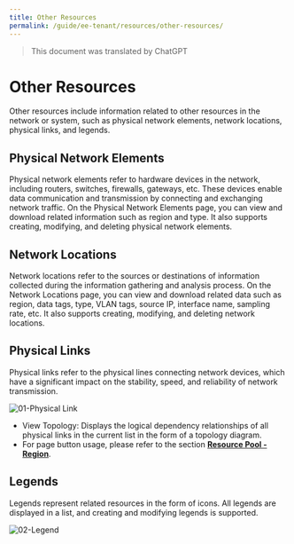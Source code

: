```yaml
---
title: Other Resources
permalink: /guide/ee-tenant/resources/other-resources/
---
```


> This document was translated by ChatGPT

# Other Resources

Other resources include information related to other resources in the network or system, such as physical network elements, network locations, physical links, and legends.

## Physical Network Elements

Physical network elements refer to hardware devices in the network, including routers, switches, firewalls, gateways, etc. These devices enable data communication and transmission by connecting and exchanging network traffic. On the Physical Network Elements page, you can view and download related information such as region and type. It also supports creating, modifying, and deleting physical network elements.

## Network Locations

Network locations refer to the sources or destinations of information collected during the information gathering and analysis process. On the Network Locations page, you can view and download related data such as region, data tags, type, VLAN tags, source IP, interface name, sampling rate, etc. It also supports creating, modifying, and deleting network locations.

## Physical Links

Physical links refer to the physical lines connecting network devices, which have a significant impact on the stability, speed, and reliability of network transmission.

![01-Physical Link](https://yunshan-guangzhou.oss-cn-beijing.aliyuncs.com/pub/pic/202304266449023482d95.png)

- View Topology: Displays the logical dependency relationships of all physical links in the current list in the form of a topology diagram.
- For page button usage, please refer to the section **[Resource Pool - Region](./network-resources/)**.

## Legends

Legends represent related resources in the form of icons. All legends are displayed in a list, and creating and modifying legends is supported.

![02-Legend](https://yunshan-guangzhou.oss-cn-beijing.aliyuncs.com/pub/pic/202304266449034569faf.png)